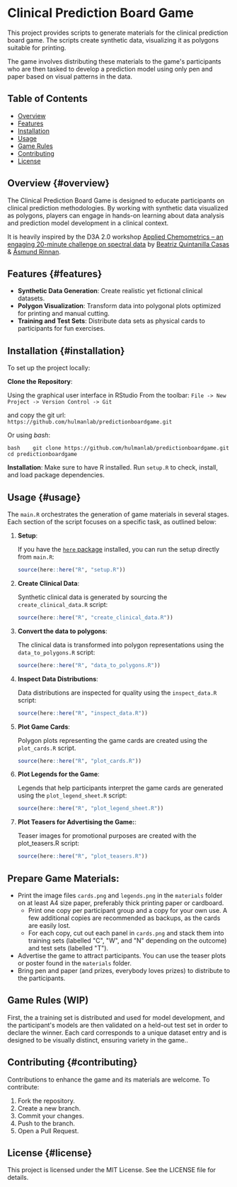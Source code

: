 # Clinical Prediction Board Game

This project provides scripts to generate materials for the clinical prediction board game.
The scripts create synthetic data, visualizing it as polygons suitable for printing.

The game involves distributing these materials to the game's participants who are then tasked to develop a prediction model using only pen and paper based on visual patterns in the data.

## Table of Contents

-   [Overview](#overview)
-   [Features](#features)
-   [Installation](#installation)
-   [Usage](#usage)
-   [Game Rules](#game-rules)
-   [Contributing](#contributing)
-   [License](#license)

## Overview {#overview}

The Clinical Prediction Board Game is designed to educate participants on clinical prediction methodologies.
By working with synthetic data visualized as polygons, players can engage in hands-on learning about data analysis and prediction model development in a clinical context.

It is heavily inspired by the D3A 2.0 workshop [Applied Chemometrics – an engaging 20-minute challenge on spectral data](https://d3aconference.dk/applied-chemometrics-an-engaging-20-minute-challenge-on-spectral-data/) by [Beatriz Quintanilla Casas](https://food.ku.dk/english/staff/?pure=en/persons/768954) & [Åsmund Rinnan](https://food.ku.dk/english/staff/?pure=en/persons/310780).

## Features {#features}

-   **Synthetic Data Generation**: Create realistic yet fictional clinical datasets.
-   **Polygon Visualization**: Transform data into polygonal plots optimized for printing and manual cutting.
-   **Training and Test Sets**: Distribute data sets as physical cards to participants for fun exercises.

## Installation {#installation}

To set up the project locally:

**Clone the Repository**:

Using the graphical user interface in RStudio From the toolbar: `File -> New Project -> Version Control -> Git`

and copy the git url: `https://github.com/hulmanlab/predictionboardgame.git`

Or using *bash*:

`bash    git clone https://github.com/hulmanlab/predictionboardgame.git    cd predictionboardgame`

**Installation**: Make sure to have R installed.
Run `setup.R` to check, install, and load package dependencies.

## Usage {#usage}

The `main.R` orchestrates the generation of game materials in several stages.
Each section of the script focuses on a specific task, as outlined below:

1.  **Setup**:

    If you have the [`here` package](https://cran.r-project.org/package=here) installed, you can run the setup directly from `main.R`:

    ``` r
    source(here::here("R", "setup.R"))
    ```

2.  **Create Clinical Data**:

    Synthetic clinical data is generated by sourcing the `create_clinical_data.R` script:

    ``` r
    source(here::here("R", "create_clinical_data.R"))
    ```

3.  **Convert the data to polygons**:

    The clinical data is transformed into polygon representations using the `data_to_polygons.R` script:

    ``` r
    source(here::here("R", "data_to_polygons.R"))
    ```

4.  **Inspect Data Distributions**:

    Data distributions are inspected for quality using the `inspect_data.R` script:

    ``` r
    source(here::here("R", "inspect_data.R"))
    ```

5.  **Plot Game Cards**:

    Polygon plots representing the game cards are created using the `plot_cards.R` script.

    ``` r
    source(here::here("R", "plot_cards.R"))
    ```

6.  **Plot Legends for the Game**:

    Legends that help participants interpret the game cards are generated using the `plot_legend_sheet.R` script: 
    
    ``` r
    source(here::here("R", "plot_legend_sheet.R"))
    ```

7.  **Plot Teasers for Advertising the Game:**:

    Teaser images for promotional purposes are created with the plot_teasers.R script:
    
    ``` r
    source(here::here("R", "plot_teasers.R"))
    ```

## Prepare Game Materials:

-   Print the image files `cards.png` and `legends.png` in the `materials` folder on at least A4 size paper, preferably thick printing paper or cardboard.
    -   Print one copy per participant group and a copy for your own use. A few additional copies are recommended as backups, as the cards are easily lost.
    -   For each copy, cut out each panel in `cards.png` and stack them into training sets (labelled "C", "W", and "N" depending on the outcome) and test sets (labelled "T").
-   Advertise the game to attract participants. You can use the teaser plots or poster found in the `materials` folder.
-   Bring pen and paper (and prizes, everybody loves prizes) to distribute to the participants.

## Game Rules (WIP)

First, the a training set is distributed and used for model development, and the participant's models are then validated on a held-out test set in order to declare the winner.
Each card corresponds to a unique dataset entry and is designed to be visually distinct, ensuring variety in the game..

## Contributing {#contributing}

Contributions to enhance the game and its materials are welcome.
To contribute:

1. Fork the repository.
2. Create a new branch.
3. Commit your changes.
4. Push to the branch.
5. Open a Pull Request.

## License {#license}

This project is licensed under the MIT License.
See the LICENSE file for details.
